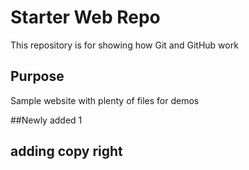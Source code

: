 # Starter Web Repo

This repository is for showing how Git and GitHub work

## Purpose

Sample website with plenty of files for demos

##Newly added 1
## adding copy right
